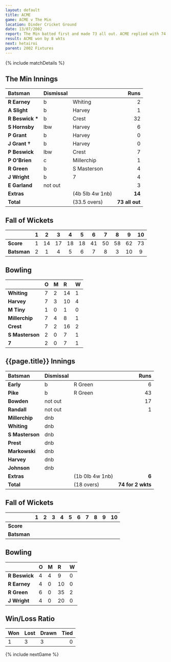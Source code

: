 ```yaml
---
layout: default
title: ACME
game: ACME v The Min
location: Dinder Cricket Ground
date: 13/07/2002
report: The Min batted first and made 73 all out. ACME replied with 74 for 2 wkts
result: ACME won by 8 wkts
next: hetairoi
parent: 2002 Fixtures
---
```


{% include matchDetails %}

## The Min Innings

| Batsman | Dismissal |  | Runs |
|:---|:---|---|---:|
| **R Earney** | b | Whiting | 2 |
| **A Slight** | b | Harvey | 1 |
| **R Beswick &#42;** | b | Crest | 32 |
| **S Hornsby** | lbw | Harvey | 6 |
| **P Grant** | b | Harvey | 0 |
| **J Grant &#8224;** | b | Harvey | 0 |
| **P Beswick** | lbw | Crest | 7 |
| **P O'Brien** | c | Millerchip | 1 |
| **R Green** | b | S Masterson | 4 |
| **J Wright** | b | 7 | 4 |
| **E Garland** | not out |  | 3 |
| **Extras** | | (4b 5lb 4w 1nb) | **14** |
| **Total** | | (33.5 overs) | **73 all out** |

## Fall of Wickets

| | 1 | 2 | 3 | 4 | 5 | 6 | 7 | 8 | 9 | 10 |
|---|:---:|:---:|:---:|:---:|:---:|:---:|:---:|:---:|:---:|:---:|
| **Score** | 1 | 14 | 17 | 18 | 18 | 41 | 50 | 58 | 62 | 73 |
| **Batsman** | 2 | 1 | 4 | 5 | 6 | 7 | 8 | 3 | 10 | 9 |

## Bowling

| | O | M | R | W |
|---|:---|:---|:---|:---|
| **Whiting** | 7 | 2 | 14 | 1 |
| **Harvey** | 7 | 3 | 10 | 4 |
| **M Tiny** | 1 | 0 | 1 | 0 |
| **Millerchip** | 7 | 4 | 8 | 1 |
| **Crest** | 7 | 2 | 16 | 2 |
| **S Masterson** | 2 | 0 | 7 | 1 |
| **7** | 2 | 0 | 7 | 1 |

## {{page.title}} Innings

| Batsman | Dismissal |  | Runs |
|:---|:---|---|---:|
| **Early** | b | R Green | 6 |
| **Pike** | b | R Green | 43 |
| **Bowden** | not out |  | 17 |
| **Randall** | not out |  | 1 |
| **Millerchip** | dnb |  |  |
| **Whiting** | dnb |  |  |
| **S Masterson** | dnb |  |  |
| **Prest** | dnb |  |  |
| **Markowski** | dnb |  |  |
| **Harvey** | dnb |  |  |
| **Johnson** | dnb |  |  |
| **Extras** | | (1b 0lb 4w 1nb) | **6** |
| **Total** | | (18 overs) | **74 for 2 wkts** |

## Fall of Wickets

| | 1 | 2 | 3 | 4 | 5 | 6 | 7 | 8 | 9 | 10 |
|---|:---:|:---:|:---:|:---:|:---:|:---:|:---:|:---:|:---:|:---:|
| **Score** |  |  |  |  |  |  |  |  |  |  |
| **Batsman** |  |  |  |  |  |  |  |  |  |  |

## Bowling

| | O | M | R | W |
|---|:---|:---|:---|:---|
| **R Beswick** | 4 | 4 | 9 | 0 |
| **R Earney** | 4 | 0 | 10 | 0 |
| **R Green** | 6 | 0 | 35 | 2 |
| **J Wright** | 4 | 0 | 20 | 0 |

## Win/Loss Ratio

| Won | Lost | Drawn | Tied |
|:---|:---|:---|---:|
| 1 | 3 | 3 | 0 |

{% include nextGame %}